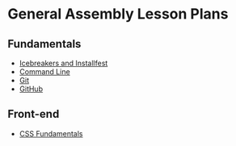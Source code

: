 # General Assembly Lesson Plans

## Fundamentals

* [Icebreakers and Installfest]()
* [Command Line]()
* [Git]()
* [GitHub]()

## Front-end

* [CSS Fundamentals]()
